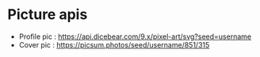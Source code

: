 # Picture apis
- Profile pic :  https://api.dicebear.com/9.x/pixel-art/svg?seed=username
- Cover pic : https://picsum.photos/seed/username/851/315